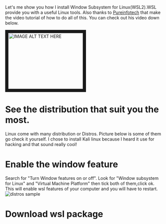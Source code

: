 Let's me show you how I install Window Subsystem for Linux(WSL2).WSL provide you with a useful Linux tools. Also thanks to [Pureinfotech](https://www.youtube.com/c/Pureinfotech) that make the video tutorial of how to do all of this. You can check out his video down below.

<a href="http://www.youtube.com/watch?feature=player_embedded&v=n-J9438Mv-s&t=184
" target="_blank"><img src="http://img.youtube.com/vi/n-J9438Mv-s&t=184/0.jpg" 
alt="IMAGE ALT TEXT HERE" width="240" height="180" border="10" /></a>

# See the distribution that suit you the most.
Linux come with many distribution or Distros. Picture below is some of them go check it yourself. I chose to install Kali linux because I heard it use for hacking and that sound really cool!

# Enable the window feature
Search for "Turn Window features on or off". Look for "Window subsystem for Linux" and "Virtual Machine Platform" then tick both of them,click ok. This will enable wsl features of your computer and you will have to restart.
![distros sample](https://github.com/Atomute/Thanat.github.io/blob/gh-pages/img/window_feature.png)

# Download wsl package


